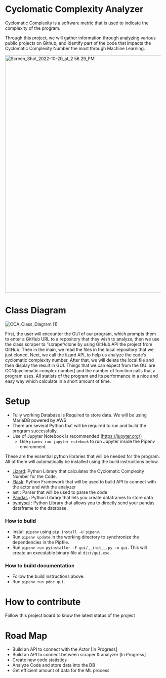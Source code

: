 # Cyclomatic Complexity Analyzer

Cyclomatic Complexity is a software metric that is used to indicate the complexity of the program.

Through this project, we will gather information through analyzing various public projects on Github,
and identify part of the code that impacts the Cyclomatic Complexity Number the most through Machine Learning.



<img width="766" alt="Screen_Shot_2022-10-20_at_2 56 29_PM" src="https://user-images.githubusercontent.com/97626684/197665715-34e22a16-06f4-40e3-81c0-12e7fc5a079b.png">

# Class Diagram
![CCA_Class_Diagram (1)](https://user-images.githubusercontent.com/112198910/204877913-a3e0fb3a-920f-4786-8e61-adc321f90350.png)

  
  First, the user will encounter the GUI of our program, which prompts them to enter a GitHub URL to a repository that they wish to analyze, then we use the class scraper to “scrape”/clone by using GitHub API the project from GitHub. Then in the main, we read the files in the local repository that we just cloned. Next, we call the lizard API, to help us analyze the code’s cyclomatic complexity number. After that, we will delete the local file and then display the result in GUI. Things that we can expect from the GUI are CCN(cyclomatic complex number) and the number of function calls that a program uses. All statists of the program and its performance in a nice and easy way which calculate in a short amount of time.


# Setup

- Fully working Database is Required to store data. We will be using MariaDB powered by AWS
- There are several Python that will be required to run and build the program successfully.
- Use of Jupyter Notebook is recommended (https://jupyter.org/)
  - Use `pipenv run jupyter notebook` to run Jupyter inside the Pipenv environment.

These are the essential python libraries that will be needed for the program. All of them will automatically be installed
using the build instructions below.
- [Lizard](https://github.com/terryyin/lizard/): Python Library that calculates the Cyclomatic Complexity Number for the Code.
- [Flask](https://github.com/pallets/flask): Python Framework that will be used to build API to connect with the actor and with the analyzer
- ast : Parser that will be used to parse the code
- [Pandas](https://github.com/pandas-dev/pandas) : Python Library that lets you create dataframes to store data
- [pymysql](https://github.com/PyMySQL/PyMySQL) : Python Library that allows you to directly send your pandas dataframe to the database. 

### How to build
- Install `pipenv` using `pip install -U pipenv`.
- Run `pipenv update` in the working directory to synchronize the dependencies in the Pipfile.
- Run `pipenv run pyinstaller -F gui/__init__.py -n gui`. This will create an executable binary file at `dist/gui.exe`

### How to build documentation
- Follow the build instructions above.
- Run `pipenv run pdoc gui`.

# How to contribute
Follow this project board to know the latest status of the project

# Road Map
- Build an API to connect with the Actor [In Progress]
- Build an API to connect between scraper & analyzer [In Progress]
- Create new code statistics 
- Analyze Code and store data into the DB
- Get efficient amount of data for the ML process
